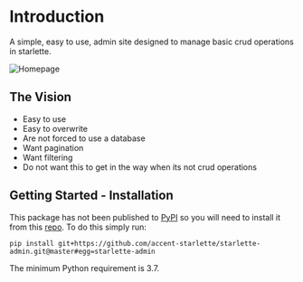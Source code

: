 # Introduction

A simple, easy to use, admin site designed to manage basic crud operations in starlette.

![Homepage](https://github.com/accent-starlette/starlette-admin/blob/master/screenshots/screenshot_1.png?raw=true)

## The Vision

- Easy to use
- Easy to overwrite
- Are not forced to use a database
- Want pagination
- Want filtering
- Do not want this to get in the way when its not crud operations

## Getting Started - Installation

This package has not been published to [PyPI](https://pypi.org) so you will need to install it from this [repo](https://github.com/accent-starlette/starlette-admin). To do this simply run:

```
pip install git+https://github.com/accent-starlette/starlette-admin.git@master#egg=starlette-admin

```

The minimum Python requirement is 3.7.

